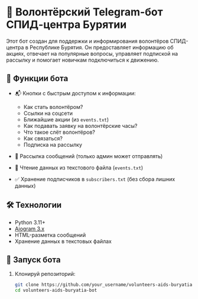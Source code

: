 # 🤖 Волонтёрский Telegram-бот СПИД-центра Бурятии

Этот бот создан для поддержки и информирования волонтёров СПИД-центра в Республике Бурятия. Он предоставляет информацию об акциях, отвечает на популярные вопросы, управляет подпиской на рассылку и помогает новичкам подключиться к движению.

## 🔧 Функции бота

- 📬 Кнопки с быстрым доступом к информации:
  - Как стать волонтёром?
  - Ссылки на соцсети
  - Ближайшие акции (из `events.txt`)
  - Как подавать заявку на волонтёрские часы?
  - Что такое слёт волонтёров?
  - Как связаться?
  - Подписка на рассылку

- 📨 Рассылка сообщений (только админ может отправлять)

- 📁 Чтение данных из текстового файла (`events.txt`)

- ✅ Хранение подписчиков в `subscribers.txt` (без сбора лишних данных)

## 🛠 Технологии

- Python 3.11+
- [Aiogram 3.x](https://docs.aiogram.dev/)
- HTML-разметка сообщений
- Хранение данных в текстовых файлах

## 🚀 Запуск бота

1. Клонируй репозиторий:
   ```bash
   git clone https://github.com/your_username/volunteers-aids-buryatia-bot.git
   cd volunteers-aids-buryatia-bot
